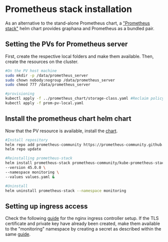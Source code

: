 # Prometheus stack installation
As an alternative to the stand-alone Prometheus chart, a ["Prometheus stack"][1] helm chart provides graphana and Prometheus as a bundled pair. 

## Setting the PVs for Prometheus server
First, create the respective local folders and make them available. Then, create the resources 
on the cluster. 

```bash
#On the PV host machine
sudo mkdir -p /data/prometheus_server
sudo chown nobody:nogroup /data/prometheus_server
sudo chmod 777 /data/prometheus_server

#provisioning
kubectl apply -f ../prometheus_chart/storage-class.yaml #Reclaim policy is Retain
kubectl apply -f prom-pv-local.yaml
```

## Install the prometheus chart helm chart
Now that the PV resource is available, install the [chart][1].

```bash
#Install repository
helm repo add prometheus-community https://prometheus-community.github.io/helm-charts
helm repo update

#Reinstalling prometheus-stack
helm install prometheus-stack prometheus-community/kube-prometheus-stack \
--version 45.0.0 \
--namespace monitoring \
--values values.yaml &

#Uninstall
helm uninstall prometheus-stack --namespace monitoring
```

## Setting up ingress access
Check the following [guide](../../dask_cluster_templates/README.md#ingress-controller-setup) for the nginx ingress controller setup. If the TLS certificate and private key have already been created, make them available to the "monitoring" namespace by creating a secret as described within the same [guide](../../dask_cluster_templates/README.md#4-secret-creation). 



[1]: https://github.com/prometheus-community/helm-charts/tree/main/charts/kube-prometheus-stack
